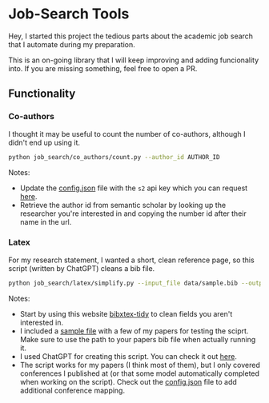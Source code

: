 # Job-Search Tools

Hey, I started this project the tedious parts about the academic job search that I automate during my preparation.

This is an on-going library that I will keep improving and adding funcionality into.
If you are missing something, feel free to open a PR.


## Functionality

### Co-authors

I thought it may be useful to count the number of co-authors, although I didn't end up using it.

```sh
python job_search/co_authors/count.py --author_id AUTHOR_ID
```

Notes:

* Update the [config.json](config.json) file with the `s2` api key which you can request [here](https://www.semanticscholar.org/product/api).
* Retrieve the author id from semantic scholar by looking up the researcher you're interested in and copying the number id after their name in the url.


### Latex

For my research statement, I wanted a short, clean reference page, so this script (written by ChatGPT) cleans a bib file.

```sh
python job_search/latex/simplify.py --input_file data/sample.bib --output_file data/simplified.bib
```

Notes:

* Start by using this website [bibxtex-tidy](https://flamingtempura.github.io/bibtex-tidy) to clean fields you aren't interested in.
* I included a [sample file](data/sample.bib) with a few of my papers for testing the sciprt. Make sure to use the path to your papers bib file when actually running it.
* I used ChatGPT for creating this script. You can check it out [here](https://chatgpt.com/share/2ec25c41-1f48-4884-800e-c71cc2787aa3).
* The script works for my papers (I think most of them), but I only covered conferences I published at (or that some model automatically completed when working on the script). Check out the [config.json](config.json) file to add additional conference mapping.